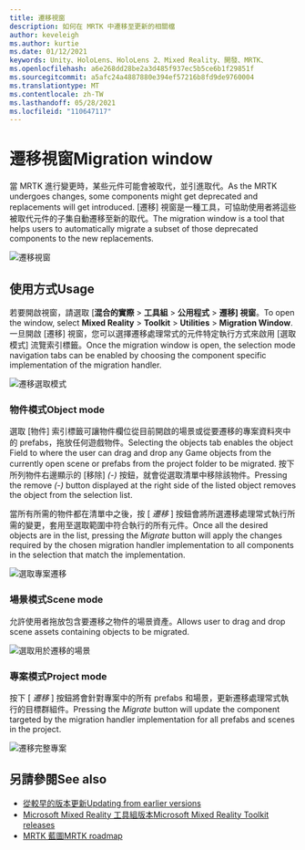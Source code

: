```yaml
---
title: 遷移視窗
description: 如何在 MRTK 中遷移至更新的相關檔
author: keveleigh
ms.author: kurtie
ms.date: 01/12/2021
keywords: Unity、HoloLens、HoloLens 2、Mixed Reality、開發、MRTK、
ms.openlocfilehash: a6e268dd28be2a3d485f937ec5b5ce6b1f29851f
ms.sourcegitcommit: a5afc24a4887880e394ef57216b8fd9de9760004
ms.translationtype: MT
ms.contentlocale: zh-TW
ms.lasthandoff: 05/28/2021
ms.locfileid: "110647117"
---
```

# <a name="migration-window"></a><span data-ttu-id="501fd-104">遷移視窗</span><span class="sxs-lookup"><span data-stu-id="501fd-104">Migration window</span></span>

<span data-ttu-id="501fd-105">當 MRTK 進行變更時，某些元件可能會被取代，並引進取代。</span><span class="sxs-lookup"><span data-stu-id="501fd-105">As the MRTK undergoes changes, some components might get deprecated and replacements will get introduced.</span></span>
<span data-ttu-id="501fd-106">[遷移] 視窗是一種工具，可協助使用者將這些被取代元件的子集自動遷移至新的取代。</span><span class="sxs-lookup"><span data-stu-id="501fd-106">The migration window is a tool that helps users to automatically migrate a subset of those deprecated components to the new replacements.</span></span>

![遷移視窗](../images/migration-window/MRTK_Migration_Window.png)

## <a name="usage"></a><span data-ttu-id="501fd-108">使用方式</span><span class="sxs-lookup"><span data-stu-id="501fd-108">Usage</span></span>

<span data-ttu-id="501fd-109">若要開啟視窗，請選取 [**混合的實際**  >  **工具組**  >  **公用程式**  >  **遷移] 視窗**。</span><span class="sxs-lookup"><span data-stu-id="501fd-109">To open the window, select **Mixed Reality** > **Toolkit** > **Utilities** > **Migration Window**.</span></span> <span data-ttu-id="501fd-110">一旦開啟 [遷移] 視窗，您可以選擇遷移處理常式的元件特定執行方式來啟用 [選取模式] 流覽索引標籤。</span><span class="sxs-lookup"><span data-stu-id="501fd-110">Once the migration window is open, the selection mode navigation tabs can be enabled by choosing the component specific implementation of the migration handler.</span></span>  

![遷移選取模式](../images/migration-window/MRTK_Migration_Modes.png)

### <a name="object-mode"></a><span data-ttu-id="501fd-112">物件模式</span><span class="sxs-lookup"><span data-stu-id="501fd-112">Object mode</span></span>

<span data-ttu-id="501fd-113">選取 [物件] 索引標籤可讓物件欄位從目前開啟的場景或從要遷移的專案資料夾中的 prefabs，拖放任何遊戲物件。</span><span class="sxs-lookup"><span data-stu-id="501fd-113">Selecting the objects tab enables the object Field to where the user can drag and drop any Game objects from the currently open scene or prefabs from the project folder to be migrated.</span></span>
<span data-ttu-id="501fd-114">按下所列物件右邊顯示的 [移除] *(-)* 按鈕，就會從選取清單中移除該物件。</span><span class="sxs-lookup"><span data-stu-id="501fd-114">Pressing the remove *(-)* button displayed at the right side of the listed object removes the object from the selection list.</span></span>

<span data-ttu-id="501fd-115">當所有所需的物件都在清單中之後，按 [ *遷移* ] 按鈕會將所選遷移處理常式執行所需的變更，套用至選取範圍中符合執行的所有元件。</span><span class="sxs-lookup"><span data-stu-id="501fd-115">Once all the desired objects are in the list, pressing the *Migrate* button will apply the changes required by the chosen migration handler implementation to all components in the selection that match the implementation.</span></span>

![選取專案遷移](../images/migration-window/MRTK_Object_Migration.png)

### <a name="scene-mode"></a><span data-ttu-id="501fd-117">場景模式</span><span class="sxs-lookup"><span data-stu-id="501fd-117">Scene mode</span></span>

<span data-ttu-id="501fd-118">允許使用者拖放包含要遷移之物件的場景資產。</span><span class="sxs-lookup"><span data-stu-id="501fd-118">Allows user to drag and drop scene assets containing objects to be migrated.</span></span>

![選取用於遷移的場景](../images/migration-window/MRTK_Scene_Selection.png)

### <a name="project-mode"></a><span data-ttu-id="501fd-120">專案模式</span><span class="sxs-lookup"><span data-stu-id="501fd-120">Project mode</span></span>

<span data-ttu-id="501fd-121">按下 [ *遷移* ] 按鈕將會針對專案中的所有 prefabs 和場景，更新遷移處理常式執行的目標群組件。</span><span class="sxs-lookup"><span data-stu-id="501fd-121">Pressing the *Migrate* button will update the component targeted by the migration handler implementation for all prefabs and scenes in the project.</span></span>

![遷移完整專案](../images/migration-window/MRTK_Project_Migration.png)

## <a name="see-also"></a><span data-ttu-id="501fd-123">另請參閱</span><span class="sxs-lookup"><span data-stu-id="501fd-123">See also</span></span>

- [<span data-ttu-id="501fd-124">從較早的版本更新</span><span class="sxs-lookup"><span data-stu-id="501fd-124">Updating from earlier versions</span></span>](../../updates-deployment/updating.md)
- [<span data-ttu-id="501fd-125">Microsoft Mixed Reality 工具組版本</span><span class="sxs-lookup"><span data-stu-id="501fd-125">Microsoft Mixed Reality Toolkit releases</span></span>](../../release-notes/mrtk-26-release-notes.md)
- [<span data-ttu-id="501fd-126">MRTK 藍圖</span><span class="sxs-lookup"><span data-stu-id="501fd-126">MRTK roadmap</span></span>](../../roadmap.md)
